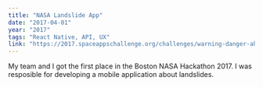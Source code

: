 ```yaml
---
title: "NASA Landslide App"
date: "2017-04-01"
year: "2017"
tags: "React Native, API, UX"
link: "https://2017.spaceappschallenge.org/challenges/warning-danger-ahead/when-landslides-strike/teams/land-safe/project"
---
```


My team and I got the first place in the Boston NASA Hackathon 2017. I was resposible for developing a mobile application about landslides.
